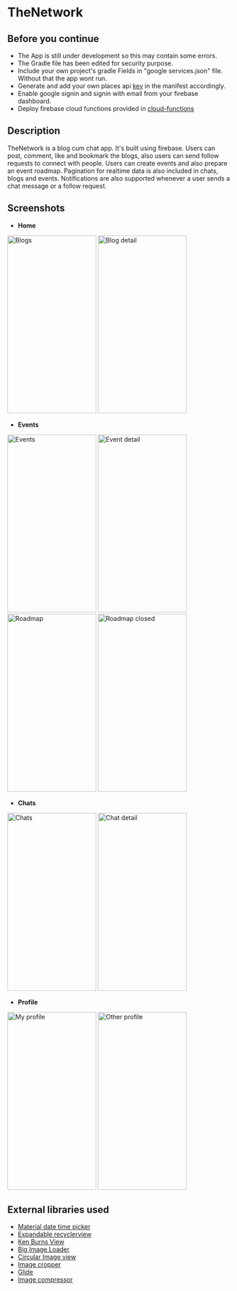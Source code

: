 # TheNetwork

Before you continue
------
* The App is still under development so this may contain some errors.<br>
* The Gradle file has been edited for security purpose. <br>
* Include your own project's gradle Fields in "google services.json" file. Without that the app wont run.<br>
* Generate and add your own places api [key](https://developers.google.com/places/web-service/intro) in the manifest accordingly.<br>
* Enable google signin and signin with email from your firebase dashboard.
* Deploy firebase cloud functions provided in [cloud-functions](https://cloud.google.com/functions/docs/)

Description
---------
TheNetwork is a blog cum chat app. It's built using firebase.
Users can post, comment, like and bookmark the blogs, also users can send follow requests to connect with people.
Users can create events and also prepare an event roadmap.
Pagination for realtime data is also included in chats, blogs and events.
Notifications are also supported whenever a user sends a chat message or a follow request.

Screenshots
----------
* **Home**<br>
<p float="left">
<img src="https://github.com/Kashish-Sharma/TheNetwork-open/blob/master/Screenshots/Home.jpg" alt="Blogs" width="200dp" height="400dp">          
<img src="https://github.com/Kashish-Sharma/TheNetwork-open/blob/master/Screenshots/blogDetail.jpg" alt="Blog detail" width="200dp" height="400dp">
</p>

* **Events**<br>
<p float="left">
<img src="https://github.com/Kashish-Sharma/TheNetwork-open/blob/master/Screenshots/Events.jpg" alt="Events" width="200dp" height="400dp">          
<img src="https://github.com/Kashish-Sharma/TheNetwork-open/blob/master/Screenshots/EventDetail.jpg" alt="Event detail" width="200dp" height="400dp">
<img src="https://github.com/Kashish-Sharma/TheNetwork-open/blob/master/Screenshots/roadmapclosed.jpg" alt="Roadmap" width="200dp" height="400dp">          
<img src="https://github.com/Kashish-Sharma/TheNetwork-open/blob/master/Screenshots/roadmapopen.jpg" alt="Roadmap closed" width="200dp" height="400dp">
</p>

* **Chats**<br>
<p float="left">
<img src="https://github.com/Kashish-Sharma/TheNetwork-open/blob/master/Screenshots/chat.jpg" alt="Chats" width="200dp" height="400dp">          
<img src="https://github.com/Kashish-Sharma/TheNetwork-open/blob/master/Screenshots/chatdetail.jpg" alt="Chat detail" width="200dp" height="400dp">
</p>

* **Profile**<br>
<p float="left">
<img src="https://github.com/Kashish-Sharma/TheNetwork-open/blob/master/Screenshots/profilemy.jpg" alt="My profile" width="200dp" height="400dp">          
<img src="https://github.com/Kashish-Sharma/TheNetwork-open/blob/master/Screenshots/profileother.jpg" alt="Other profile" width="200dp" height="400dp">
</p>

External libraries used
----------
* [Material date time picker](https://github.com/wdullaer/MaterialDateTimePicker)
* [Expandable recyclerview](https://github.com/thoughtbot/expandable-recycler-view)
* [Ken Burns View](https://github.com/flavioarfaria/KenBurnsView)
* [Big Image Loader](https://github.com/Piasy/BigImageViewer)
* [Circular Image view](https://github.com/hdodenhof/CircleImageView)
* [Image cropper](https://github.com/ArthurHub/Android-Image-Cropper)
* [Glide](https://github.com/bumptech/glide)
* [Image compressor](https://github.com/zetbaitsu/Compressor)
